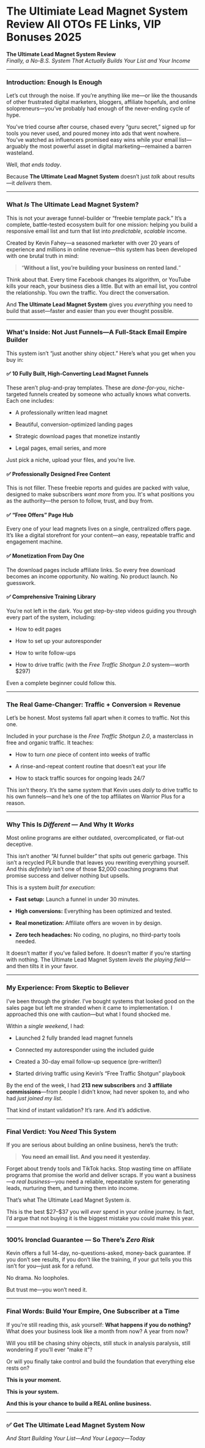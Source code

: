 # The Ultimiate Lead Magnet System Review All OTOs FE Links, VIP Bonuses 2025
<p class="" data-start="0" data-end="119"><strong data-start="0" data-end="42">The Ultimate Lead Magnet System Review</strong><br data-start="42" data-end="45" /><em data-start="45" data-end="119">Finally, a No-B.S. System That Actually Builds Your List and Your Income</em></p>


<hr class="" data-start="121" data-end="124" />

<h3 class="" data-start="126" data-end="160">Introduction: Enough Is Enough</h3>
<p class="" data-start="162" data-end="394">Let’s cut through the noise. If you’re anything like me—or like the thousands of other frustrated digital marketers, bloggers, affiliate hopefuls, and online solopreneurs—you’ve probably had enough of the never-ending cycle of hype.</p>
<p class="" data-start="396" data-end="692">You've tried course after course, chased every “guru secret,” signed up for tools you never used, and poured money into ads that went nowhere. You’ve watched as influencers promised easy wins while your email list—arguably the most powerful asset in digital marketing—remained a barren wasteland.</p>
<p class="" data-start="694" data-end="718">Well, <em data-start="700" data-end="717">that ends today</em>.</p>
<p class="" data-start="720" data-end="817">Because <strong data-start="728" data-end="763">The Ultimate Lead Magnet System</strong> doesn’t just <em data-start="777" data-end="783">talk</em> about results—it <em data-start="801" data-end="811">delivers</em> them.</p>


<hr class="" data-start="819" data-end="822" />

<h3 class="" data-start="824" data-end="870">What <em data-start="833" data-end="837">Is</em> The Ultimate Lead Magnet System?</h3>
<p class="" data-start="872" data-end="1103">This is not your average funnel-builder or “freebie template pack.” It’s a complete, battle-tested ecosystem built for one mission: helping you build a responsive email list and turn that list into <em data-start="1070" data-end="1083">predictable</em>, <em data-start="1085" data-end="1095">scalable</em> income.</p>
<p class="" data-start="1105" data-end="1273">Created by Kevin Fahey—a seasoned marketer with over 20 years of experience and millions in online revenue—this system has been developed with one brutal truth in mind:</p>

<blockquote data-start="1275" data-end="1344">
<p class="" data-start="1277" data-end="1344">“<strong data-start="1278" data-end="1343">Without a list, you’re building your business on rented land.</strong>”</p>
</blockquote>
<p class="" data-start="1346" data-end="1568">Think about that. Every time Facebook changes its algorithm, or YouTube kills your reach, your business dies a little. But with an email list, you control the relationship. You own the traffic. You direct the conversation.</p>
<p class="" data-start="1570" data-end="1711">And <strong data-start="1574" data-end="1609">The Ultimate Lead Magnet System</strong> gives you <em data-start="1620" data-end="1632">everything</em> you need to build that asset—faster and easier than you ever thought possible.</p>


<hr class="" data-start="1713" data-end="1716" />

<h3 class="" data-start="1718" data-end="1787">What's Inside: Not Just Funnels—A Full-Stack Email Empire Builder</h3>
<p class="" data-start="1789" data-end="1872">This system isn’t “just another shiny object.” Here’s what you get when you buy in:</p>

<h4 class="" data-start="1874" data-end="1934">✅ 10 Fully Built, High-Converting Lead Magnet Funnels</h4>
<p class="" data-start="1935" data-end="2093">These aren’t plug-and-pray templates. These are <em data-start="1983" data-end="1997">done-for-you</em>, niche-targeted funnels created by someone who actually knows what converts. Each one includes:</p>

<ul data-start="2095" data-end="2270">
 	<li class="" data-start="2095" data-end="2133">
<p class="" data-start="2097" data-end="2133">A professionally written lead magnet</p>
</li>
 	<li class="" data-start="2134" data-end="2181">
<p class="" data-start="2136" data-end="2181">Beautiful, conversion-optimized landing pages</p>
</li>
 	<li class="" data-start="2182" data-end="2232">
<p class="" data-start="2184" data-end="2232">Strategic download pages that monetize instantly</p>
</li>
 	<li class="" data-start="2233" data-end="2270">
<p class="" data-start="2235" data-end="2270">Legal pages, email series, and more</p>
</li>
</ul>
<p class="" data-start="2272" data-end="2326">Just pick a niche, upload your files, and you’re live.</p>

<h4 class="" data-start="2328" data-end="2373">✅ Professionally Designed Free Content</h4>
<p class="" data-start="2374" data-end="2584">This is not filler. These freebie reports and guides are packed with value, designed to make subscribers <em data-start="2479" data-end="2490">want more</em> from you. It's what positions you as the authority—the person to follow, trust, and buy from.</p>

<h4 class="" data-start="2586" data-end="2617">✅ “Free Offers” Page Hub</h4>
<p class="" data-start="2618" data-end="2792">Every one of your lead magnets lives on a single, centralized offers page. It’s like a digital storefront for your content—an easy, repeatable traffic and engagement machine.</p>

<h4 class="" data-start="2794" data-end="2828">✅ Monetization From Day One</h4>
<p class="" data-start="2829" data-end="2971">The download pages include affiliate links. So every free download becomes an income opportunity. No waiting. No product launch. No guesswork.</p>

<h4 class="" data-start="2973" data-end="3012">✅ Comprehensive Training Library</h4>
<p class="" data-start="3013" data-end="3126">You’re not left in the dark. You get step-by-step videos guiding you through every part of the system, including:</p>

<ul data-start="3128" data-end="3287">
 	<li class="" data-start="3128" data-end="3147">
<p class="" data-start="3130" data-end="3147">How to edit pages</p>
</li>
 	<li class="" data-start="3148" data-end="3182">
<p class="" data-start="3150" data-end="3182">How to set up your autoresponder</p>
</li>
 	<li class="" data-start="3183" data-end="3208">
<p class="" data-start="3185" data-end="3208">How to write follow-ups</p>
</li>
 	<li class="" data-start="3209" data-end="3287">
<p class="" data-start="3211" data-end="3287">How to drive traffic (with the <em data-start="3242" data-end="3268">Free Traffic Shotgun 2.0</em> system—worth $297)</p>
</li>
</ul>
<p class="" data-start="3289" data-end="3332">Even a complete beginner could follow this.</p>


<hr class="" data-start="3334" data-end="3337" />

<h3 class="" data-start="3339" data-end="3396">The Real Game-Changer: Traffic + Conversion = Revenue</h3>
<p class="" data-start="3398" data-end="3478">Let’s be honest. Most systems fall apart when it comes to traffic. Not this one.</p>
<p class="" data-start="3480" data-end="3595">Included in your purchase is the <em data-start="3513" data-end="3539">Free Traffic Shotgun 2.0</em>, a masterclass in free and organic traffic. It teaches:</p>

<ul data-start="3597" data-end="3773">
 	<li class="" data-start="3597" data-end="3655">
<p class="" data-start="3599" data-end="3655">How to turn <em data-start="3611" data-end="3616">one</em> piece of content into weeks of traffic</p>
</li>
 	<li class="" data-start="3656" data-end="3719">
<p class="" data-start="3658" data-end="3719">A rinse-and-repeat content routine that doesn’t eat your life</p>
</li>
 	<li class="" data-start="3720" data-end="3773">
<p class="" data-start="3722" data-end="3773">How to stack traffic sources for ongoing leads 24/7</p>
</li>
</ul>
<p class="" data-start="3775" data-end="3939">This isn’t theory. It’s the same system that Kevin uses <em data-start="3831" data-end="3838">daily</em> to drive traffic to his own funnels—and he’s one of the top affiliates on Warrior Plus for a reason.</p>


<hr class="" data-start="3941" data-end="3944" />

<h3 class="" data-start="3946" data-end="3994">Why This Is <em data-start="3962" data-end="3973">Different</em> — And Why It <em data-start="3987" data-end="3994">Works</em></h3>
<p class="" data-start="3996" data-end="4077">Most online programs are either outdated, overcomplicated, or flat-out deceptive.</p>
<p class="" data-start="4079" data-end="4349">This isn’t another “AI funnel builder” that spits out generic garbage.
This isn’t a recycled PLR bundle that leaves you rewriting everything yourself.
And this <em data-start="4239" data-end="4251">definitely</em> isn’t one of those $2,000 coaching programs that promise success and deliver nothing but upsells.</p>
<p class="" data-start="4351" data-end="4390">This is a system <em data-start="4368" data-end="4389">built for execution</em>:</p>

<ul data-start="4392" data-end="4657">
 	<li class="" data-start="4392" data-end="4446">
<p class="" data-start="4394" data-end="4446"><strong data-start="4394" data-end="4409">Fast setup:</strong> Launch a funnel in under 30 minutes.</p>
</li>
 	<li class="" data-start="4447" data-end="4512">
<p class="" data-start="4449" data-end="4512"><strong data-start="4449" data-end="4470">High conversions:</strong> Everything has been optimized and tested.</p>
</li>
 	<li class="" data-start="4513" data-end="4578">
<p class="" data-start="4515" data-end="4578"><strong data-start="4515" data-end="4537">Real monetization:</strong> Affiliate offers are woven in by design.</p>
</li>
 	<li class="" data-start="4579" data-end="4657">
<p class="" data-start="4581" data-end="4657"><strong data-start="4581" data-end="4605">Zero tech headaches:</strong> No coding, no plugins, no third-party tools needed.</p>
</li>
</ul>
<p class="" data-start="4659" data-end="4844">It doesn’t matter if you’ve failed before. It doesn’t matter if you’re starting with nothing. The Ultimate Lead Magnet System <em data-start="4785" data-end="4811">levels the playing field</em>—and then tilts it in your favor.</p>


<hr class="" data-start="4846" data-end="4849" />

<h3 class="" data-start="4851" data-end="4894">My Experience: From Skeptic to Believer</h3>
<p class="" data-start="4896" data-end="5098">I’ve been through the grinder. I’ve bought systems that looked good on the sales page but left me stranded when it came to implementation. I approached this one with caution—but what I found shocked me.</p>
<p class="" data-start="5100" data-end="5133">Within a <em data-start="5109" data-end="5125">single weekend</em>, I had:</p>

<ul data-start="5135" data-end="5366">
 	<li class="" data-start="5135" data-end="5181">
<p class="" data-start="5137" data-end="5181">Launched 2 fully branded lead magnet funnels</p>
</li>
 	<li class="" data-start="5182" data-end="5235">
<p class="" data-start="5184" data-end="5235">Connected my autoresponder using the included guide</p>
</li>
 	<li class="" data-start="5236" data-end="5294">
<p class="" data-start="5238" data-end="5294">Created a 30-day email follow-up sequence (pre-written!)</p>
</li>
 	<li class="" data-start="5295" data-end="5366">
<p class="" data-start="5297" data-end="5366">Started driving traffic using Kevin’s “Free Traffic Shotgun” playbook</p>
</li>
</ul>
<p class="" data-start="5368" data-end="5536">By the end of the week, I had <strong data-start="5398" data-end="5421">213 new subscribers</strong> and <strong data-start="5426" data-end="5453">3 affiliate commissions</strong>—from people I didn’t know, had never spoken to, and who had <em data-start="5514" data-end="5535">just joined my list</em>.</p>
<p class="" data-start="5538" data-end="5601">That kind of instant validation? It’s rare. And it’s addictive.</p>


<hr class="" data-start="5603" data-end="5606" />

<h3 class="" data-start="5608" data-end="5649">Final Verdict: You <em data-start="5631" data-end="5637">Need</em> This System</h3>
<p class="" data-start="5651" data-end="5722">If you are serious about building an online business, here’s the truth:</p>

<blockquote data-start="5724" data-end="5780">
<p class="" data-start="5726" data-end="5780"><strong data-start="5726" data-end="5780">You need an email list. And you need it yesterday.</strong></p>
</blockquote>
<p class="" data-start="5782" data-end="6056">Forget about trendy tools and TikTok hacks. Stop wasting time on affiliate programs that promise the world and deliver scraps. If you want a business—<em data-start="5932" data-end="5949">a real business</em>—you need a reliable, repeatable system for generating leads, nurturing them, and turning them into income.</p>
<p class="" data-start="6058" data-end="6107">That’s what The Ultimate Lead Magnet System <em data-start="6102" data-end="6106">is</em>.</p>
<p class="" data-start="6109" data-end="6266">This is the best $27–$37 you will <em data-start="6143" data-end="6149">ever</em> spend in your online journey. In fact, I’d argue that not buying it is the biggest mistake you could make this year.</p>


<hr class="" data-start="6268" data-end="6271" />

<h3 class="" data-start="6273" data-end="6325">100% Ironclad Guarantee — So There’s <em data-start="6314" data-end="6325">Zero Risk</em></h3>
<p class="" data-start="6327" data-end="6518">Kevin offers a full 14-day, no-questions-asked, money-back guarantee. If you don’t see results, if you don’t like the training, if your gut tells you this isn’t for you—just ask for a refund.</p>
<p class="" data-start="6520" data-end="6543">No drama. No loopholes.</p>
<p class="" data-start="6545" data-end="6576">But trust me—you won’t need it.</p>


<hr class="" data-start="6578" data-end="6581" />

<h3 class="" data-start="6583" data-end="6643">Final Words: Build Your Empire, One Subscriber at a Time</h3>
<p class="" data-start="6645" data-end="6793">If you're still reading this, ask yourself: <strong data-start="6689" data-end="6724">What happens if you do nothing?</strong> What does your business look like a month from now? A year from now?</p>
<p class="" data-start="6795" data-end="6912">Will you still be chasing shiny objects, still stuck in analysis paralysis, still wondering if you’ll ever “make it”?</p>
<p class="" data-start="6914" data-end="7002">Or will you finally take control and build the foundation that everything else rests on?</p>
<p class="" data-start="7004" data-end="7028"><strong data-start="7004" data-end="7028">This is your moment.</strong></p>
<p class="" data-start="7030" data-end="7054"><strong data-start="7030" data-end="7054">This is your system.</strong></p>
<p class="" data-start="7056" data-end="7116"><strong data-start="7056" data-end="7116">And this is your chance to build a REAL online business.</strong></p>


<hr class="" data-start="7118" data-end="7121" />

<h3 class="" data-start="7123" data-end="7170">✅ Get The Ultimate Lead Magnet System Now</h3>
<p class="" data-start="7171" data-end="7223"><em data-start="7171" data-end="7223">And Start Building Your List—And Your Legacy—Today</em></p>
